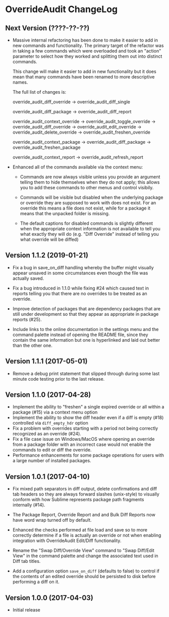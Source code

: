 OverrideAudit ChangeLog
=======================

Next Version (????-??-??)
-------------------------
  * Massive internal refactoring has been done to make it easier
    to add in new commands and functionality. The primary target
    of the refactor was in taking a few commands which were
    overloaded and took an "action" parameter to select how they
    worked and splitting them out into distinct commands.

    This change will make it easier to add in new functionality
    but it does mean that many commands have been renamed to
    more descriptive names.

    The full list of changes is:

      override_audit_diff_override
        -> override_audit_diff_single

      override_audit_diff_package
        -> override_audit_diff_report

      override_audit_context_override
        -> override_audit_toggle_override
        -> override_audit_diff_override
        -> override_audit_edit_override
        -> override_audit_delete_override
        -> override_audit_freshen_override

      override_audit_context_package
        -> override_audit_diff_package
        -> override_audit_freshen_package

      override_audit_context_report
        -> override_audit_refresh_report

  * Enhanced all of the commands available via the context menu:

      - Commands are now always visible unless you provide an argument telling
        them to hide themselves when they do not apply; this allows you to add
        these commands to other menus and control visibily.

      - Commands will be visible but disabled when the underlying package or
        override they are supposed to work with does not exist. For an override
        this means a file does not exist, while for a package it means that the
        unpacked folder is missing.

      - The default captions for disabled commands is slightly different when
        the appropriate context information is not available to tell you what
        exactly they will do (e.g. "Diff Override" instead of telling you what
        override will be diffed)


Version 1.1.2 (2019-01-21)
-------------------------
  * Fix a bug in save_on_diff handling whereby the buffer might
    visually appear unsaved in some circumstances even though
    the file was actually saved.

  * Fix a bug introduced in 1.1.0 while fixing #24 which caused
    text in reports telling you that there are no overrides to
    be treated as an override.

  * Improve detection of packages that are dependency packages
    that are still under development so that they appear as
    appropriate in package reports (#25).

  * Include links to the online documentation in the settings
    menu and the command palette instead of opening the README
    file, since they contain the same information but one is
    hyperlinked and laid out better than the other one.


Version 1.1.1 (2017-05-01)
--------------------------
  * Remove a debug print statement that slipped through during some
    last minute code testing prior to the last release.


Version 1.1.0 (2017-04-28)
--------------------------

  * Implement the ability to "freshen" a single expired override or
    all within a package (#15) via a context menu option
  * Implement the ability to show the diff header even if a diff is
    empty (#18) controlled via `diff_empty_hdr` option
  * Fix a problem with overrides starting with a period not being
    correctly recognized as an override (#24).
  * Fix a file case issue on Windows/MacOS where opening an override
    from a package folder with an incorrect case would not enable
    the commands to edit or diff the override.
  * Performance enhancements for some package operations for users
    with a large number of installed packages.


Version 1.0.1 (2017-04-10)
--------------------------

  * Fix mixed path separators in diff output, delete confirmations and
    diff tab headers so they are always forward slashes (unix-style)
    to visually conform with how Sublime represents package path
    fragments internally (#14).

  * The Package Report, Override Report and and Bulk Diff Reports now
    have word wrap turned off by default.

  * Enhanced the checks performed at file load and save so to more
    correctly determine if a file is actually an override or not when
    enabling integration with OverrideAudit Edit/Diff functionality.

  * Rename the "Swap Diff/Override View" command to "Swap Diff/Edit
    View" in the command palette and change the associated text used
    in Diff tab titles.

  * Add a configuration option `save_on_diff` (defaults to false) to
    control if the contents of an edited override should be persisted
    to disk before performing a diff on it.


Version 1.0.0 (2017-04-03)
--------------------------

  * Initial release